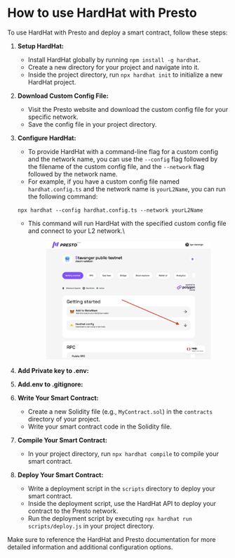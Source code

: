 # How to use HardHat with Presto

To use HardHat with Presto and deploy a smart contract, follow these steps:

1. **Setup HardHat:**
   * Install HardHat globally by running `npm install -g hardhat`.
   * Create a new directory for your project and navigate into it.
   * Inside the project directory, run `npx hardhat init` to initialize a new HardHat project.
2. **Download Custom Config File:**
   * Visit the Presto website and download the custom config file for your specific network.
   * Save the config file in your project directory.
3.  **Configure HardHat:**

    * To provide HardHat with a command-line flag for a custom config and the network name, you can use the `--config` flag followed by the filename of the custom config file, and the `--network` flag followed by the network name.
    * For example, if you have a custom config file named `hardhat.config.ts` and the network name is `yourL2Name`, you can run the following command:

    ```
    npx hardhat --config hardhat.config.ts --network yourL2Name
    ```

    *   This command will run HardHat with the specified custom config file and connect to your L2 network.\


        <figure><img src="../../.gitbook/assets/hardhat1.png" alt=""><figcaption></figcaption></figure>

4. **Add Private key to .env:**
5. **Add.env to .gitignore:**
6. **Write Your Smart Contract:**
   * Create a new Solidity file (e.g., `MyContract.sol`) in the `contracts` directory of your project.
   * Write your smart contract code in the Solidity file.
7. **Compile Your Smart Contract:**
   * In your project directory, run `npx hardhat compile` to compile your smart contract.
8. **Deploy Your Smart Contract:**
   * Write a deployment script in the `scripts` directory to deploy your smart contract.
   * Inside the deployment script, use the HardHat API to deploy your contract to the Presto network.
   * Run the deployment script by executing `npx hardhat run scripts/deploy.js` in your project directory.

Make sure to reference the HardHat and Presto documentation for more detailed information and additional configuration options.
